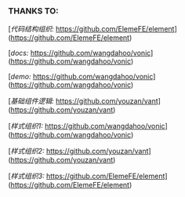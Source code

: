 ### THANKS TO:

[*代码结构组织:* https://github.com/ElemeFE/element] (https://github.com/ElemeFE/element)

[*docs:* https://github.com/wangdahoo/vonic] (https://github.com/wangdahoo/vonic)

[*demo:* https://github.com/wangdahoo/vonic] (https://github.com/wangdahoo/vonic)

[*基础组件逻辑:* https://github.com/youzan/vant] (https://github.com/youzan/vant)

[*样式组织1:* https://github.com/wangdahoo/vonic] (https://github.com/wangdahoo/vonic) 

[*样式组织2:* https://github.com/youzan/vant] (https://github.com/youzan/vant) 

[*样式组织3:* https://github.com/ElemeFE/element]  (https://github.com/ElemeFE/element)